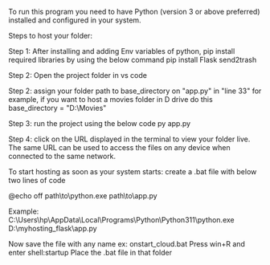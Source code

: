 To run this program you need to have Python (version 3 or above preferred) installed and configured in your system.

Steps to host your folder:

Step 1:
    After installing and adding Env variables of python, pip install required libraries by using the below command
    pip install Flask send2trash

Step 2:
    Open the project folder in vs code   

Step 2:
    assign your folder path to base_directory on "app.py" in "line 33"
    for example, if you want to host a movies folder in D drive do this
    base_directory = "D:\\Movies"

Step 3:
    run the project using the below code
    py app.py

Step 4:
    click on the URL displayed in the terminal to view your folder live.
    The same URL can be used to access the files on any device when connected to the same network.


To start hosting as soon as your system starts:
create a .bat file with below two lines of code

@echo off
path\to\python.exe path\to\app.py

Example:
C:\Users\hp\AppData\Local\Programs\Python\Python311\python.exe D:\myhosting_flask\app.py

Now save the file with any name ex: onstart_cloud.bat
Press win+R and enter   shell:startup
Place the .bat file in that folder

